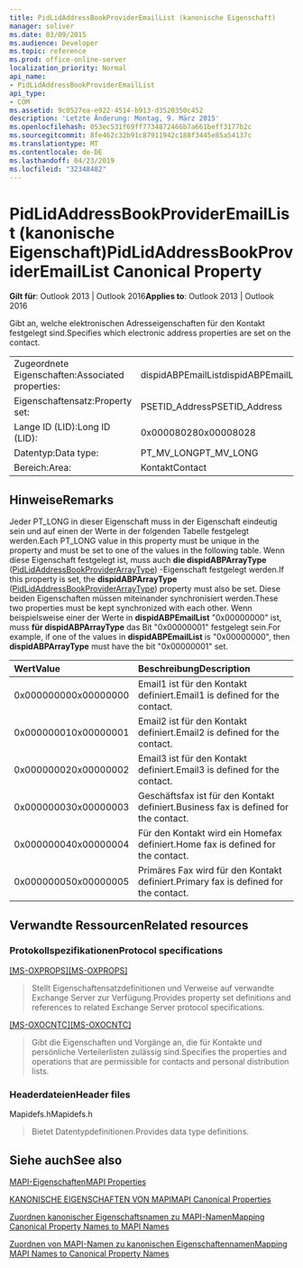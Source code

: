 ```yaml
---
title: PidLidAddressBookProviderEmailList (kanonische Eigenschaft)
manager: soliver
ms.date: 03/09/2015
ms.audience: Developer
ms.topic: reference
ms.prod: office-online-server
localization_priority: Normal
api_name:
- PidLidAddressBookProviderEmailList
api_type:
- COM
ms.assetid: 9c0527ea-e922-4514-b913-d3520350c452
description: 'Letzte Änderung: Montag, 9. März 2015'
ms.openlocfilehash: 053ec531f69ff7734872466b7a661beff3177b2c
ms.sourcegitcommit: 8fe462c32b91c87911942c188f3445e85a54137c
ms.translationtype: MT
ms.contentlocale: de-DE
ms.lasthandoff: 04/23/2019
ms.locfileid: "32348482"
---
```

# <a name="pidlidaddressbookprovideremaillist-canonical-property"></a><span data-ttu-id="b044c-103">PidLidAddressBookProviderEmailList (kanonische Eigenschaft)</span><span class="sxs-lookup"><span data-stu-id="b044c-103">PidLidAddressBookProviderEmailList Canonical Property</span></span>

  
  
<span data-ttu-id="b044c-104">**Gilt für**: Outlook 2013 | Outlook 2016</span><span class="sxs-lookup"><span data-stu-id="b044c-104">**Applies to**: Outlook 2013 | Outlook 2016</span></span> 
  
<span data-ttu-id="b044c-105">Gibt an, welche elektronischen Adresseigenschaften für den Kontakt festgelegt sind.</span><span class="sxs-lookup"><span data-stu-id="b044c-105">Specifies which electronic address properties are set on the contact.</span></span> 
  
|||
|:-----|:-----|
|<span data-ttu-id="b044c-106">Zugeordnete Eigenschaften:</span><span class="sxs-lookup"><span data-stu-id="b044c-106">Associated properties:</span></span>  <br/> |<span data-ttu-id="b044c-107">dispidABPEmailList</span><span class="sxs-lookup"><span data-stu-id="b044c-107">dispidABPEmailList</span></span>  <br/> |
|<span data-ttu-id="b044c-108">Eigenschaftensatz:</span><span class="sxs-lookup"><span data-stu-id="b044c-108">Property set:</span></span>  <br/> |<span data-ttu-id="b044c-109">PSETID_Address</span><span class="sxs-lookup"><span data-stu-id="b044c-109">PSETID_Address</span></span>  <br/> |
|<span data-ttu-id="b044c-110">Lange ID (LID):</span><span class="sxs-lookup"><span data-stu-id="b044c-110">Long ID (LID):</span></span>  <br/> |<span data-ttu-id="b044c-111">0x00008028</span><span class="sxs-lookup"><span data-stu-id="b044c-111">0x00008028</span></span>  <br/> |
|<span data-ttu-id="b044c-112">Datentyp:</span><span class="sxs-lookup"><span data-stu-id="b044c-112">Data type:</span></span>  <br/> |<span data-ttu-id="b044c-113">PT_MV_LONG</span><span class="sxs-lookup"><span data-stu-id="b044c-113">PT_MV_LONG</span></span>  <br/> |
|<span data-ttu-id="b044c-114">Bereich:</span><span class="sxs-lookup"><span data-stu-id="b044c-114">Area:</span></span>  <br/> |<span data-ttu-id="b044c-115">Kontakt</span><span class="sxs-lookup"><span data-stu-id="b044c-115">Contact</span></span>  <br/> |
   
## <a name="remarks"></a><span data-ttu-id="b044c-116">Hinweise</span><span class="sxs-lookup"><span data-stu-id="b044c-116">Remarks</span></span>

<span data-ttu-id="b044c-117">Jeder PT_LONG in dieser Eigenschaft muss in der Eigenschaft eindeutig sein und auf einen der Werte in der folgenden Tabelle festgelegt werden.</span><span class="sxs-lookup"><span data-stu-id="b044c-117">Each PT_LONG value in this property must be unique in the property and must be set to one of the values in the following table.</span></span> <span data-ttu-id="b044c-118">Wenn diese Eigenschaft festgelegt ist, muss auch **die dispidABPArrayType** ([PidLidAddressBookProviderArrayType](pidlidaddressbookproviderarraytype-canonical-property.md)) -Eigenschaft festgelegt werden.</span><span class="sxs-lookup"><span data-stu-id="b044c-118">If this property is set, the **dispidABPArrayType** ([PidLidAddressBookProviderArrayType](pidlidaddressbookproviderarraytype-canonical-property.md)) property must also be set.</span></span> <span data-ttu-id="b044c-119">Diese beiden Eigenschaften müssen miteinander synchronisiert werden.</span><span class="sxs-lookup"><span data-stu-id="b044c-119">These two properties must be kept synchronized with each other.</span></span> <span data-ttu-id="b044c-120">Wenn beispielsweise einer der Werte in **dispidABPEmailList** "0x00000000" ist, muss **für dispidABPArrayType** das Bit "0x00000001" festgelegt sein.</span><span class="sxs-lookup"><span data-stu-id="b044c-120">For example, if one of the values in **dispidABPEmailList** is "0x00000000", then **dispidABPArrayType** must have the bit "0x00000001" set.</span></span> 
  
|<span data-ttu-id="b044c-121">**Wert**</span><span class="sxs-lookup"><span data-stu-id="b044c-121">**Value**</span></span>|<span data-ttu-id="b044c-122">**Beschreibung**</span><span class="sxs-lookup"><span data-stu-id="b044c-122">**Description**</span></span>|
|:-----|:-----|
|<span data-ttu-id="b044c-123">0x00000000</span><span class="sxs-lookup"><span data-stu-id="b044c-123">0x00000000</span></span>  <br/> |<span data-ttu-id="b044c-124">Email1 ist für den Kontakt definiert.</span><span class="sxs-lookup"><span data-stu-id="b044c-124">Email1 is defined for the contact.</span></span>  <br/> |
|<span data-ttu-id="b044c-125">0x00000001</span><span class="sxs-lookup"><span data-stu-id="b044c-125">0x00000001</span></span>  <br/> |<span data-ttu-id="b044c-126">Email2 ist für den Kontakt definiert.</span><span class="sxs-lookup"><span data-stu-id="b044c-126">Email2 is defined for the contact.</span></span>  <br/> |
|<span data-ttu-id="b044c-127">0x00000002</span><span class="sxs-lookup"><span data-stu-id="b044c-127">0x00000002</span></span>  <br/> |<span data-ttu-id="b044c-128">Email3 ist für den Kontakt definiert.</span><span class="sxs-lookup"><span data-stu-id="b044c-128">Email3 is defined for the contact.</span></span>  <br/> |
|<span data-ttu-id="b044c-129">0x00000003</span><span class="sxs-lookup"><span data-stu-id="b044c-129">0x00000003</span></span>  <br/> |<span data-ttu-id="b044c-130">Geschäftsfax ist für den Kontakt definiert.</span><span class="sxs-lookup"><span data-stu-id="b044c-130">Business fax is defined for the contact.</span></span>  <br/> |
|<span data-ttu-id="b044c-131">0x00000004</span><span class="sxs-lookup"><span data-stu-id="b044c-131">0x00000004</span></span>  <br/> |<span data-ttu-id="b044c-132">Für den Kontakt wird ein Homefax definiert.</span><span class="sxs-lookup"><span data-stu-id="b044c-132">Home fax is defined for the contact.</span></span>  <br/> |
|<span data-ttu-id="b044c-133">0x00000005</span><span class="sxs-lookup"><span data-stu-id="b044c-133">0x00000005</span></span>  <br/> |<span data-ttu-id="b044c-134">Primäres Fax wird für den Kontakt definiert.</span><span class="sxs-lookup"><span data-stu-id="b044c-134">Primary fax is defined for the contact.</span></span>  <br/> |
   
## <a name="related-resources"></a><span data-ttu-id="b044c-135">Verwandte Ressourcen</span><span class="sxs-lookup"><span data-stu-id="b044c-135">Related resources</span></span>

### <a name="protocol-specifications"></a><span data-ttu-id="b044c-136">Protokollspezifikationen</span><span class="sxs-lookup"><span data-stu-id="b044c-136">Protocol specifications</span></span>

<span data-ttu-id="b044c-137">[[MS-OXPROPS]](https://msdn.microsoft.com/library/f6ab1613-aefe-447d-a49c-18217230b148%28Office.15%29.aspx)</span><span class="sxs-lookup"><span data-stu-id="b044c-137">[[MS-OXPROPS]](https://msdn.microsoft.com/library/f6ab1613-aefe-447d-a49c-18217230b148%28Office.15%29.aspx)</span></span>
  
> <span data-ttu-id="b044c-138">Stellt Eigenschaftensatzdefinitionen und Verweise auf verwandte Exchange Server zur Verfügung.</span><span class="sxs-lookup"><span data-stu-id="b044c-138">Provides property set definitions and references to related Exchange Server protocol specifications.</span></span>
    
<span data-ttu-id="b044c-139">[[MS-OXOCNTC]](https://msdn.microsoft.com/library/9b636532-9150-4836-9635-9c9b756c9ccf%28Office.15%29.aspx)</span><span class="sxs-lookup"><span data-stu-id="b044c-139">[[MS-OXOCNTC]](https://msdn.microsoft.com/library/9b636532-9150-4836-9635-9c9b756c9ccf%28Office.15%29.aspx)</span></span>
  
> <span data-ttu-id="b044c-140">Gibt die Eigenschaften und Vorgänge an, die für Kontakte und persönliche Verteilerlisten zulässig sind.</span><span class="sxs-lookup"><span data-stu-id="b044c-140">Specifies the properties and operations that are permissible for contacts and personal distribution lists.</span></span>
    
### <a name="header-files"></a><span data-ttu-id="b044c-141">Headerdateien</span><span class="sxs-lookup"><span data-stu-id="b044c-141">Header files</span></span>

<span data-ttu-id="b044c-142">Mapidefs.h</span><span class="sxs-lookup"><span data-stu-id="b044c-142">Mapidefs.h</span></span>
  
> <span data-ttu-id="b044c-143">Bietet Datentypdefinitionen.</span><span class="sxs-lookup"><span data-stu-id="b044c-143">Provides data type definitions.</span></span>
    
## <a name="see-also"></a><span data-ttu-id="b044c-144">Siehe auch</span><span class="sxs-lookup"><span data-stu-id="b044c-144">See also</span></span>



[<span data-ttu-id="b044c-145">MAPI-Eigenschaften</span><span class="sxs-lookup"><span data-stu-id="b044c-145">MAPI Properties</span></span>](mapi-properties.md)
  
[<span data-ttu-id="b044c-146">KANONISCHE EIGENSCHAFTEN VON MAPI</span><span class="sxs-lookup"><span data-stu-id="b044c-146">MAPI Canonical Properties</span></span>](mapi-canonical-properties.md)
  
[<span data-ttu-id="b044c-147">Zuordnen kanonischer Eigenschaftsnamen zu MAPI-Namen</span><span class="sxs-lookup"><span data-stu-id="b044c-147">Mapping Canonical Property Names to MAPI Names</span></span>](mapping-canonical-property-names-to-mapi-names.md)
  
[<span data-ttu-id="b044c-148">Zuordnen von MAPI-Namen zu kanonischen Eigenschaftennamen</span><span class="sxs-lookup"><span data-stu-id="b044c-148">Mapping MAPI Names to Canonical Property Names</span></span>](mapping-mapi-names-to-canonical-property-names.md)

